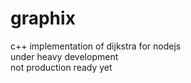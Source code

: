# graphix
c++ implementation of dijkstra for nodejs   
under heavy development  
not production ready yet
